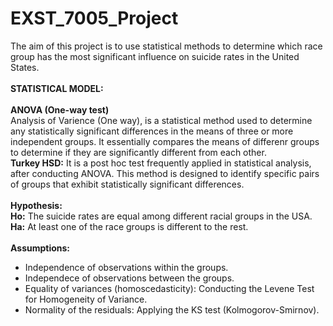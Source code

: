 # EXST_7005_Project
The aim of this project is to use statistical methods to determine which race group has the most significant influence on suicide rates in the United States.<br>
<br>
**STATISTICAL MODEL:** <br>
<br>
**ANOVA (One-way test)** <br>
Analysis of Varience (One way), is a statistical method used to determine any statistically significant differences in the means of three or more independent groups. It essentially compares the means of differenr groups to determine if they are significantly different from each other. <br>
**Turkey HSD:**
It is a post hoc test frequently applied in statistical analysis, after conducting ANOVA. This method is designed to identify specific pairs of groups that exhibit statistically significant differences.<br>
<br>
**Hypothesis:** <br>
**Ho:** The suicide rates are equal among different racial groups in the USA. <br> 
**Ha:** At least one of the  race groups is different to the rest. <br>
<br>
**Assumptions:** <br>
  - Independence of observations within the groups. <br>
  - Independece of observations between the groups. <br>
  - Equality of variances (homoscedasticity): Conducting the Levene Test for Homogeneity of Variance. <br> 
  - Normality of the residuals: Applying the KS test (Kolmogorov-Smirnov). <br>

